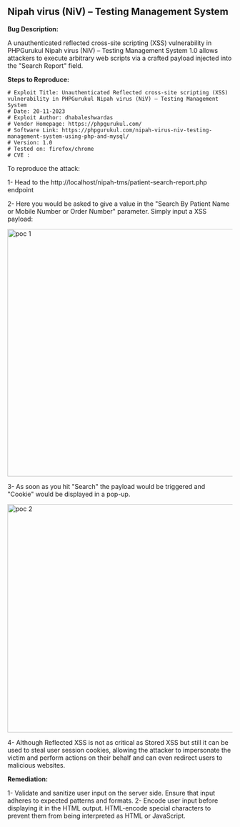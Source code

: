 ## Nipah virus (NiV) – Testing Management System


**Bug Description:**

A unauthenticated reflected cross-site scripting (XSS) vulnerability in PHPGurukul Nipah virus (NiV) – Testing Management System 1.0 allows attackers to execute arbitrary web scripts via a crafted payload injected into the "Search Report" field.

**Steps to Reproduce:** 

```
# Exploit Title: Unauthenticated Reflected cross-site scripting (XSS) vulnerability in PHPGurukul Nipah virus (NiV) – Testing Management System
# Date: 20-11-2023
# Exploit Author: dhabaleshwardas
# Vendor Homepage: https://phpgurukul.com/
# Software Link: https://phpgurukul.com/nipah-virus-niv-testing-management-system-using-php-and-mysql/
# Version: 1.0
# Tested on: firefox/chrome
# CVE : 
```


To reproduce the attack:

1- Head to the http://localhost/nipah-tms/patient-search-report.php endpoint 

2- Here you would be asked to give a value in the "Search By Patient Name or Mobile Number or Order Number" parameter. Simply input a XSS payload:  <script>alert(document.cookie)</script>

<img width="554" alt="poc 1" src="https://github.com/dhabaleshwar/niv_testing_rxss/assets/132373212/8a02c034-cb5f-46be-a54d-3692de275ac0">


3- As soon as you hit "Search" the payload would be triggered and "Cookie" would be displayed in a pop-up.

<img width="511" alt="poc 2" src="https://github.com/dhabaleshwar/niv_testing_rxss/assets/132373212/05d67b0e-754a-4bdb-94d6-96c279dc424d">

4- Although Reflected XSS is not as critical as Stored XSS but still it can be used to steal user session cookies, allowing the attacker to impersonate the victim and perform actions on their behalf and can even redirect users to malicious websites. 

**Remediation:** 

1- Validate and sanitize user input on the server side. Ensure that input adheres to expected patterns and formats.
2- Encode user input before displaying it in the HTML output. HTML-encode special characters to prevent them from being interpreted as HTML or JavaScript.
